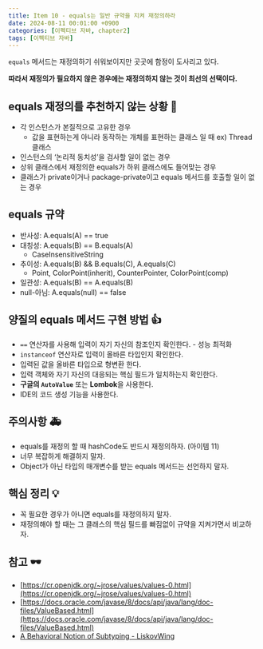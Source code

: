```yaml
---
title: Item 10 - equals는 일반 규약을 지켜 재정의하라
date: 2024-08-11 00:01:00 +0900
categories: [이펙티브 자바, chapter2]
tags: [이펙티브 자바]
---
```


`equals` 메서드는 재정의하기 쉬워보이지만 곳곳에 함정이 도사리고 있다.

**따라서 재정의가 필요하지 않은 경우에는 재정의하지 않는 것이 최선의 선택이다.**

## **equals 재정의를 추천하지 않는 상황 🙅**

- 각 인스턴스가 본질적으로 고유한 경우
    - 값을 표현하는게 아니라 동작하는 개체를 표현하는 클래스 일 때 ex) Thread 클래스
- 인스턴스의 ‘논리적 동치성’을 검사할 일이 없는 경우
- 상위 클래스에서 재정의한 equals가 하위 클래스에도 들어맞는 경우
- 클래스가 private이거나 package-private이고 equals 메서드를 호출할 일이 없는 경우

## **equals 규약**

- 반사성: A.equals(A) == true
- 대칭성: A.equals(B) == B.equals(A)
    - CaseInsensitiveString
- 추이성: A.equals(B) && B.equals(C), A.equals(C)
    - Point, ColorPoint(inherit), CounterPointer, ColorPoint(comp)
- 일관성: A.equals(B) == A.equals(B)
- null-아님: A.equals(null) == false

## **양질의 equals 메서드 구현 방법 👍**

- `==` 연산자를 사용해 입력이 자기 자신의 참조인지 확인한다. - 성능 최적화
- `instanceof` 연산자로 입력이 올바른 타입인지 확인한다.
- 입력된 값을 올바른 타입으로 형변환 한다.
- 입력 객체와 자기 자신의 대응되는 핵심 필드가 일치하는지 확인한다.
- **구글의 `AutoValue`** 또는 **Lombok**을 사용한다.
- IDE의 코드 생성 기능을 사용한다.

## **주의사항 🚑**

- equals를 재정의 할 때 hashCode도 반드시 재정의하자. (아이템 11)
- 너무 복잡하게 해결하지 말자.
- Object가 아닌 타입의 매개변수를 받는 equals 메서드는 선언하지 말자.

## **핵심 정리 💡**

- 꼭 필요한 경우가 아니면 equals를 재정의하지 말자.
- 재정의해야 할 때는 그 클래스의 핵심 필드를 빠짐없이 규약을 지켜가면서 비교하자.

## **참고 🕶️**
- [https://cr.openjdk.org/~jrose/values/values-0.html](https://cr.openjdk.org/~jrose/values/values-0.html)
- [https://docs.oracle.com/javase/8/docs/api/java/lang/doc-files/ValueBased.html](https://docs.oracle.com/javase/8/docs/api/java/lang/doc-files/ValueBased.html)
- [A Behavioral Notion of Subtyping - LiskovWing](https://www.cs.cmu.edu/~wing/publications/LiskovWing94.pdf)
